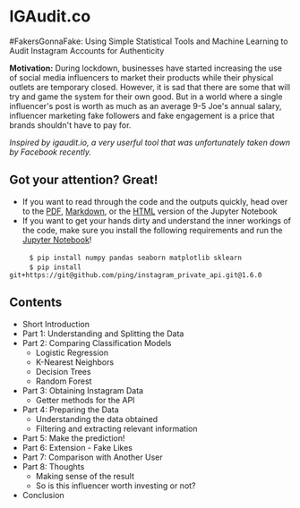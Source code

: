 # IGAudit.co
 #FakersGonnaFake: Using Simple Statistical Tools and Machine Learning to Audit Instagram Accounts for Authenticity

**Motivation:** During lockdown, businesses have started increasing the use of social media influencers to market their products while their physical outlets are temporary closed. However, it is sad that there are some that will try and game the system for their own good. But in a world where a single influencer's post is worth as much as an average 9-5 Joe's annual salary, influencer marketing fake followers and fake engagement is a price that brands shouldn't have to pay for.

*Inspired by igaudit.io, a very userful tool that was unfortunately taken down by Facebook recently.*

## Got your attention? Great!
- If you want to read through the code and the outputs quickly, head over to the [PDF](https://github.com/athiyadeviyani/IGAudit/blob/master/IGAudit.pdf), [Markdown](https://github.com/athiyadeviyani/IGAudit/blob/master/IGAudit_mdfiles/IGAudit.md), or the [HTML](https://igaudit-by-tia.glitch.me/) version of the Jupyter Notebook
- If you want to get your hands dirty and understand the inner workings of the code, make sure you install the following requirements and run the [Jupyter Notebook](https://github.com/athiyadeviyani/IGAudit/blob/master/IGAudit.ipynb)!

&nbsp;&nbsp;&nbsp;&nbsp;&nbsp;&nbsp;&nbsp;&nbsp;&nbsp;``$ pip install numpy pandas seaborn matplotlib sklearn``
<br>&nbsp;&nbsp;&nbsp;&nbsp;&nbsp;&nbsp;&nbsp;&nbsp;&nbsp;``$ pip install git+https://git@github.com/ping/instagram_private_api.git@1.6.0``

## Contents
- Short Introduction
- Part 1: Understanding and Splitting the Data
- Part 2: Comparing Classification Models 
  - Logistic Regression
  - K-Nearest Neighbors
  - Decision Trees
  - Random Forest
- Part 3: Obtaining Instagram Data
  - Getter methods for the API
- Part 4: Preparing the Data
  - Understanding the data obtained
  - Filtering and extracting relevant information
- Part 5: Make the prediction!
- Part 6: Extension - Fake Likes
- Part 7: Comparison with Another User
- Part 8: Thoughts
  - Making sense of the result
  - So is this influencer worth investing or not?
- Conclusion
